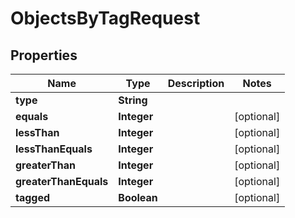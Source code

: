 

# ObjectsByTagRequest


## Properties

| Name | Type | Description | Notes |
|------------ | ------------- | ------------- | -------------|
|**type** | **String** |  |  |
|**equals** | **Integer** |  |  [optional] |
|**lessThan** | **Integer** |  |  [optional] |
|**lessThanEquals** | **Integer** |  |  [optional] |
|**greaterThan** | **Integer** |  |  [optional] |
|**greaterThanEquals** | **Integer** |  |  [optional] |
|**tagged** | **Boolean** |  |  [optional] |



